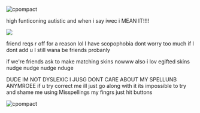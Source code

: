 ![cpompact](https://github.com/user-attachments/assets/91e429ff-4933-4dd6-8a23-511ad969b349)

high funticoning autistic and when i say iwec i MEAN IT!!!!

![](https://komarev.com/ghpvc/?username=partiesareforlosers&color=fb8f94&label=my+lab+subjects) 

friend reqs r off for a reason lol I have scopophobia dont worry too much if I dont add u I still wana be friends probanly

if we're friends ask to make matching skins nowww also i lov egifted skins nudge nudge nudge nduge

DUDE IM NOT DYSLEXIC I JUSG DONT CARE ABOUT MY SPELLUNB ANYMROEE if u try correct me ill just go along with it its impossible to try and shame me using Misspellings my fingrs just hit buttons

![cpompact](https://github.com/user-attachments/assets/97028a80-e604-4a4f-b1b7-726df3e02652)
